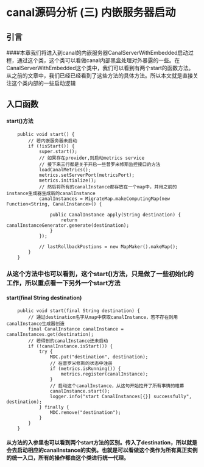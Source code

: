 # canal源码分析 (三) 内嵌服务器启动
## 引言
####本章我们将进入到canal的内嵌服务器CanalServerWithEmbedded启动过程，通过这个类，这个类可以看做canal内部黑盒处理对外暴露的一些。在CanalServerWithEmbedded这个类中，我们可以看到有两个start的函数方法。从之前的文章中，我们已经已经看到了这些方法的具体方法。所以本文就是直接关注这个类内部的一些启动逻辑

## 入口函数
#### start()方法
```
    public void start() {
    	// 若内嵌服务器未启动
        if (!isStart()) {
            super.start();
            // 如果存在provider,则启动metrics service
            // 接下来三行都是关于开启一些普罗米修斯监控接口的方法
            loadCanalMetrics();
            metrics.setServerPort(metricsPort);
            metrics.initialize();
            // 然后将所有的canalInstance都存放在一个map中，并用之前的instance生成器生成新的canalInstance
            canalInstances = MigrateMap.makeComputingMap(new Function<String, CanalInstance>() {

                public CanalInstance apply(String destination) {
                    return canalInstanceGenerator.generate(destination);
                }
            });

            // lastRollbackPostions = new MapMaker().makeMap();
        }
    }
```
### 从这个方法中也可以看到，这个start()方法，只是做了一些初始化的工作，所以重点看一下另外一个start方法
#### start(final String destination)
```
    public void start(final String destination) {
    	// 通过destination名字从map中获取canalInstance，若不存在则用canalInstance生成器创造
        final CanalInstance canalInstance = canalInstances.get(destination);
        // 若得到的canalInstance还未启动
        if (!canalInstance.isStart()) {
            try {
                MDC.put("destination", destination);
                // 在普罗米修斯的状态中注册
                if (metrics.isRunning()) {
                    metrics.register(canalInstance);
                }
                // 启动这个canalInstance，从这句开始拉开了所有事情的帷幕
                canalInstance.start();
                logger.info("start CanalInstances[{}] successfully", destination);
            } finally {
                MDC.remove("destination");
            }
        }
    }
```
#### 从方法的入参里也可以看到两个start方法的区别。传入了destination，所以就是会去启动相应的canalInstance的实例。也就是可以看做这个类作为所有真正实例的统一入口，所有的操作都由这个类进行统一代理。
